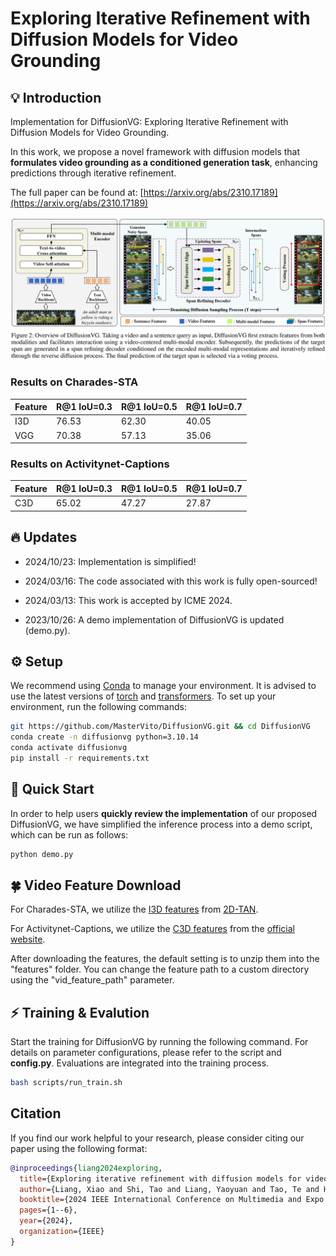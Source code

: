 # Exploring Iterative Refinement with Diffusion Models for Video Grounding  

## 💡 Introduction
Implementation for DiffusionVG: Exploring Iterative Refinement with Diffusion Models for Video Grounding.

In this work, we propose a novel framework with diffusion models that **formulates video grounding as a conditioned generation task**, enhancing predictions through iterative refinement.

The full paper can be found at: [https://arxiv.org/abs/2310.17189](https://arxiv.org/abs/2310.17189)


![model](images/model.png)


### Results on Charades-STA  
| Feature | R@1 IoU=0.3 | R@1 IoU=0.5 | R@1 IoU=0.7 |
|---------|-------------|-------------|-------------|
| I3D     | 76.53       | 62.30       | 40.05       |
| VGG     | 70.38       | 57.13       | 35.06       |
### Results on Activitynet-Captions 
| Feature | R@1 IoU=0.3 | R@1 IoU=0.5 | R@1 IoU=0.7 |
|---------|-------------|-------------|-------------|
| C3D     | 65.02       | 47.27       | 27.87       |


## 🔥 Updates
+ 2024/10/23: Implementation is simplified!

+ 2024/03/16: The code associated with this work is fully open-sourced!

+ 2024/03/13: This work is accepted by ICME 2024. 

+ 2023/10/26: A demo implementation of DiffusionVG is updated (demo.py).


## ⚙️ Setup

We recommend using [Conda](https://docs.conda.io/projects/miniconda) to manage your environment. It is advised to use the latest versions of [torch](https://github.com/pytorch/pytorch) and [transformers](https://github.com/huggingface/transformers). To set up your environment, run the following commands:

```sh
git https://github.com/MasterVito/DiffusionVG.git && cd DiffusionVG
conda create -n diffusionvg python=3.10.14
conda activate diffusionvg
pip install -r requirements.txt
```

## 🚀 Quick Start
In order to help users **quickly review the implementation** of our proposed DiffusionVG, we have simplified the inference process into a demo script, which can be run as follows:
```sh
python demo.py
```

## 🍀 Video Feature Download
For Charades-STA, we utilize the [I3D features](https://pan.baidu.com/s/1hT0XNtykLSo2C2F2sz9X4g?pwd=5366) from [2D-TAN](https://github.com/microsoft/VideoX/tree/master/2D-TAN).

For Activitynet-Captions, we utilize the [C3D features](yy) from the [official website](http://activity-net.org/challenges/2016/download.html#c3d).

After downloading the features, the default setting is to unzip them into the "features" folder. You can change the feature path to a custom directory using the "vid_feature_path" parameter.

## ⚡️ Training & Evalution
Start the training for DiffusionVG by running the following command. For details on parameter configurations, please refer to the script and **config.py**. Evaluations are integrated into the training process.
```sh
bash scripts/run_train.sh
```


## Citation

If you find our work helpful to your research, please consider citing our paper using the following format: 

```bibtex
@inproceedings{liang2024exploring,
  title={Exploring iterative refinement with diffusion models for video grounding},
  author={Liang, Xiao and Shi, Tao and Liang, Yaoyuan and Tao, Te and Huang, Shao-Luo},
  booktitle={2024 IEEE International Conference on Multimedia and Expo (ICME)},
  pages={1--6},
  year={2024},
  organization={IEEE}
}
```